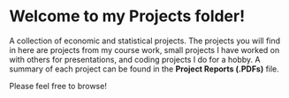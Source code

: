 # Welcome to my Projects folder!
A collection of economic and statistical projects.  The projects you will find in here are projects from my course work, small projects I have worked on with others for presentations, and coding projects I do for a hobby.  A summary of each project can be found in the **Project Reports (.PDFs)** file.

Please feel free to browse!
